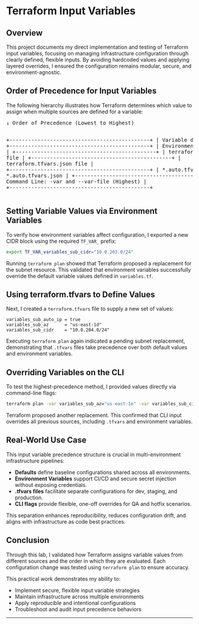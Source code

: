 # Terraform Input Variables

## Overview

This project documents my direct implementation and testing of Terraform input variables, focusing on managing infrastructure configuration through clearly defined, flexible inputs. By avoiding hardcoded values and applying layered overrides, I ensured the configuration remains modular, secure, and environment-agnostic.

## Order of Precedence for Input Variables

The following hierarchy illustrates how Terraform determines which value to assign when multiple sources are defined for a variable:

<p align="center">
<pre>
↓ Order of Precedence (Lowest to Highest)

+---------------------------------------------+
\| Variable defaults |
+---------------------------------------------+
\| Environment Variables |
+---------------------------------------------+
\| terraform.tfvars file |
+---------------------------------------------+
\| terraform.tfvars.json file |
+---------------------------------------------+
\| \*.auto.tfvars or \*.auto.tfvars.json |
+---------------------------------------------+
\| Command Line: -var and --var-file (Highest) |
+---------------------------------------------+ </pre>

</p>

## Setting Variable Values via Environment Variables

To verify how environment variables affect configuration, I exported a new CIDR block using the required `TF_VAR_` prefix:

```bash
export TF_VAR_variables_sub_cidr="10.0.203.0/24"
```

Running `terraform plan` showed that Terraform proposed a replacement for the subnet resource. This validated that environment variables successfully override the default variable values defined in `variables.tf`.

## Using terraform.tfvars to Define Values

Next, I created a `terraform.tfvars` file to supply a new set of values:

```hcl
variables_sub_auto_ip = true
variables_sub_az      = "us-east-1d"
variables_sub_cidr    = "10.0.204.0/24"
```

Executing `terraform plan` again indicated a pending subnet replacement, demonstrating that `.tfvars` files take precedence over both default values and environment variables.

## Overriding Variables on the CLI

To test the highest-precedence method, I provided values directly via command-line flags:

```bash
terraform plan -var variables_sub_az="us-east-1e" -var variables_sub_cidr="10.0.205.0/24"
```

Terraform proposed another replacement. This confirmed that CLI input overrides all previous sources, including `.tfvars` and environment variables.

## Real-World Use Case

This input variable precedence structure is crucial in multi-environment infrastructure pipelines:

- **Defaults** define baseline configurations shared across all environments.
- **Environment Variables** support CI/CD and secure secret injection without exposing credentials.
- **.tfvars files** facilitate separate configurations for dev, staging, and production.
- **CLI flags** provide flexible, one-off overrides for QA and hotfix scenarios.

This separation enhances reproducibility, reduces configuration drift, and aligns with infrastructure as code best practices.

## Conclusion

Through this lab, I validated how Terraform assigns variable values from different sources and the order in which they are evaluated. Each configuration change was tested using `terraform plan` to ensure accuracy.

This practical work demonstrates my ability to:

- Implement secure, flexible input variable strategies
- Maintain infrastructure across multiple environments
- Apply reproducible and intentional configurations
- Troubleshoot and audit input precedence behaviors

---
